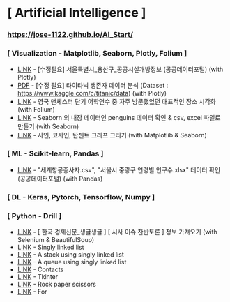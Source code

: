 # [ Artificial Intelligence ]

### https://jose-1122.github.io/AI_Start/
    
### [ Visualization - Matplotlib, Seaborn, Plotly, Folium ]
  * [LINK](https://jose-1122.github.io/AI_Start/서울특별시_용산구_공공시설개방정보.html) - [수정필요] 서울특별시_용산구_공공시설개방정보 (공공데이터포털) (with Plotly)
  * [PDF](https://jose-1122.github.io/AI_Start/plotly.pdf) - [수정 필요] 타이타닉 생존자 데이터 분석 (Dataset : https://www.kaggle.com/c/titanic/data) (with Plotly)
  * [LINK](https://jose-1122.github.io/AI_Start/Manchester.html) - 영국 맨체스터 단기 어학연수 중 자주 방문했었던 대표적인 장소 시각화 (with Folium)
  * [LINK](https://jose-1122.github.io/AI_Start/penguins.html) - Seaborn 의 내장 데이터인 penguins 데이터 확인 & csv, excel 파일로 만들기 (with Seaborn)
  * [LINK](https://jose-1122.github.io/AI_Start/Sin_Cos_Tan.html) - 사인, 코사인, 탄젠트 그래프 그리기 (with Matplotlib & Seaborn)
  
### [ ML - Scikit-learn, Pandas ]
  * [LINK](https://jose-1122.github.io/AI_Start/The_number_of_people_engaged_in_aviation_business_for_each_international_airways.html) - "세계항공종사자.csv", "서울시 중랑구 연령별 인구수.xlsx" 데이터 확인 (공공데이터포털) (with Pandas)
  
### [ DL - Keras, Pytorch, Tensorflow, Numpy ]

### [ Python - Drill ]
  * [LINK](https://jose-1122.github.io/AI_Start/current_affairs.html) - [ 한국 경제신문_생글생글 ] [ 시사 이슈 찬반토론 ] 정보 가져오기 (with Selenium & BeautifulSoup)
  * [LINK](https://jose-1122.github.io/AI_Start/Singly_Linked_List.html) - Singly linked list
  * [LINK](https://jose-1122.github.io/AI_Start/Stack_Using_Singly_Linked_List.html) - A stack using singly linked list
  * [LINK](https://jose-1122.github.io/AI_Start/Queue_Using_Singly_Linked_List.html) - A queue using singly linked list
  * [LINK](https://jose-1122.github.io/AI_Start/Contacts.html) - Contacts
  * [LINK](https://jose-1122.github.io/AI_Start/GUI_Programming_tkinter.html) - Tkinter
  * [LINK](https://jose-1122.github.io/AI_Start.RPS_Game.html) - Rock paper scissors
  * [LINK](https://jose-1122.github.io/AI_Start/Patterns_of_Stars.html) - For
